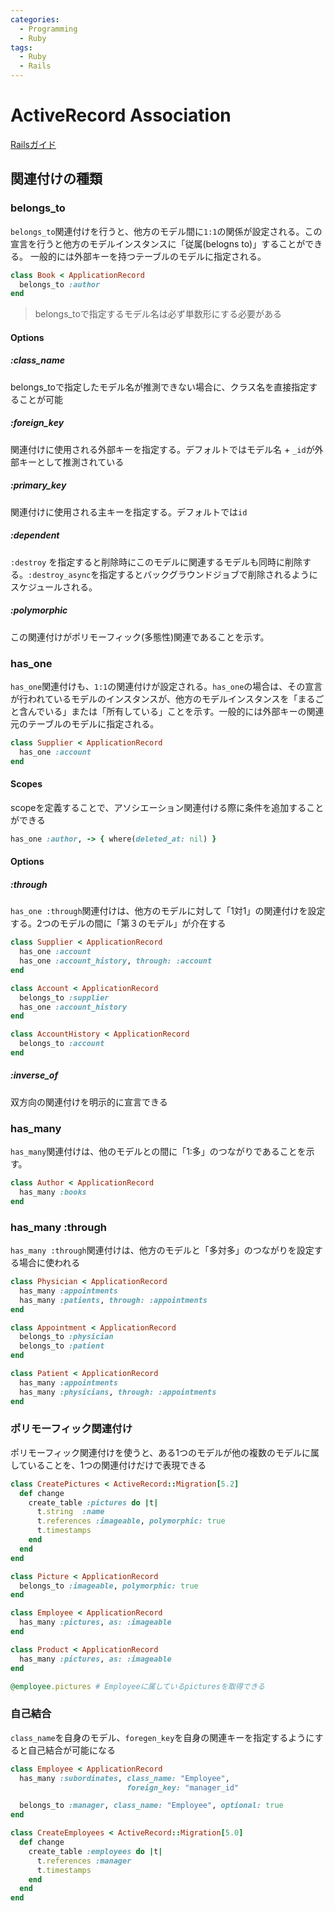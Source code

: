 ```yaml
---
categories:
  - Programming
  - Ruby
tags:
  - Ruby
  - Rails
---
```


# ActiveRecord Association

[Railsガイド](https://railsguides.jp/association_basics.html)

## 関連付けの種類

### belongs_to

`belongs_to`関連付けを行うと、他方のモデル間に`1:1`の関係が設定される。この宣言を行うと他方のモデルインスタンスに「従属(belogns to)」することができる。 一般的には外部キーを持つテーブルのモデルに指定される。

```ruby
class Book < ApplicationRecord
  belongs_to :author
end
```

<!-- TODO PlantUMLで生成 -->

> belongs_toで指定するモデル名は必ず単数形にする必要がある

#### Options

##### :class_name

belongs_toで指定したモデル名が推測できない場合に、クラス名を直接指定することが可能

##### :foreign_key

関連付けに使用される外部キーを指定する。デフォルトではモデル名 + `_id`が外部キーとして推測されている

##### :primary_key

関連付けに使用される主キーを指定する。デフォルトでは`id`

##### :dependent

`:destroy` を指定すると削除時にこのモデルに関連するモデルも同時に削除する。`:destroy_async`を指定するとバックグラウンドジョブで削除されるようにスケジュールされる。

##### :polymorphic

この関連付けがポリモーフィック(多態性)関連であることを示す。

### has_one

`has_one`関連付けも、`1:1`の関連付けが設定される。`has_one`の場合は、その宣言が行われているモデルのインスタンスが、他方のモデルインスタンスを「まるごと含んでいる」または「所有している」ことを示す。一般的には外部キーの関連元のテーブルのモデルに指定される。

```ruby
class Supplier < ApplicationRecord
  has_one :account
end
```

#### Scopes

scopeを定義することで、アソシエーション関連付ける際に条件を追加することができる

```ruby
has_one :author, -> { where(deleted_at: nil) }
```

#### Options


##### :through

`has_one :through`関連付けは、他方のモデルに対して「1対1」の関連付けを設定する。2つのモデルの間に「第３のモデル」が介在する

```ruby
class Supplier < ApplicationRecord
  has_one :account
  has_one :account_history, through: :account
end

class Account < ApplicationRecord
  belongs_to :supplier
  has_one :account_history
end

class AccountHistory < ApplicationRecord
  belongs_to :account
end
```

##### :inverse_of

双方向の関連付けを明示的に宣言できる

### has_many

`has_many`関連付けは、他のモデルとの間に「1:多」のつながりであることを示す。

```ruby
class Author < ApplicationRecord
  has_many :books
end
```

### has_many :through

`has_many :through`関連付けは、他方のモデルと「多対多」のつながりを設定する場合に使われる

```ruby
class Physician < ApplicationRecord
  has_many :appointments
  has_many :patients, through: :appointments
end

class Appointment < ApplicationRecord
  belongs_to :physician
  belongs_to :patient
end

class Patient < ApplicationRecord
  has_many :appointments
  has_many :physicians, through: :appointments
end
```

### ポリモーフィック関連付け

ポリモーフィック関連付けを使うと、ある1つのモデルが他の複数のモデルに属していることを、1つの関連付けだけで表現できる

```ruby
class CreatePictures < ActiveRecord::Migration[5.2]
  def change
    create_table :pictures do |t|
      t.string  :name
      t.references :imageable, polymorphic: true
      t.timestamps
    end
  end
end
```

```ruby
class Picture < ApplicationRecord
  belongs_to :imageable, polymorphic: true
end

class Employee < ApplicationRecord
  has_many :pictures, as: :imageable
end

class Product < ApplicationRecord
  has_many :pictures, as: :imageable
end

@employee.pictures # Employeeに属しているpicturesを取得できる
```

### 自己結合

`class_name`を自身のモデル、`foregen_key`を自身の関連キーを指定するようにすると自己結合が可能になる

```ruby
class Employee < ApplicationRecord
  has_many :subordinates, class_name: "Employee",
                          foreign_key: "manager_id"

  belongs_to :manager, class_name: "Employee", optional: true
end
```

```ruby
class CreateEmployees < ActiveRecord::Migration[5.0]
  def change
    create_table :employees do |t|
      t.references :manager
      t.timestamps
    end
  end
end
```
